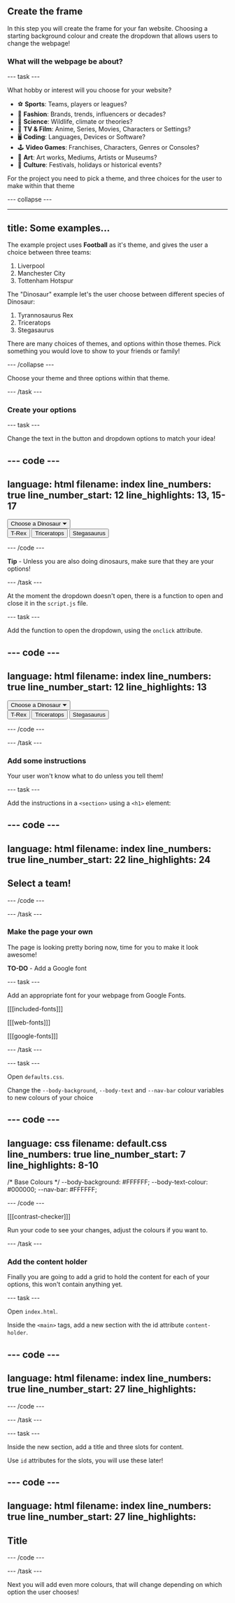## Create the frame

In this step you will create the frame for your fan website. Choosing a starting background colour and create the dropdown that allows users to change the webpage!

### What will the webpage be about?

--- task ---

What hobby or interest will you choose for your website?

+ ⚽️ **Sports**: Teams, players or leagues?
+ 👗 **Fashion**: Brands, trends, influencers or decades?
+ 🔬 **Science**: Wildlife, climate or theories?
+ 🎥 **TV & Film**: Anime, Series, Movies, Characters or Settings?
+ 🖥️ **Coding**: Languages, Devices or Software?
+ 🕹️ **Video Games**: Franchises, Characters, Genres or Consoles?
+ 🎨 **Art**: Art works, Mediums, Artists or Museums?
+ 👥 **Culture**: Festivals, holidays or historical events?

For the project you need to pick a theme, and three choices for the user to make within that theme

--- collapse ---

---
title: Some examples...
---

The example project uses **Football** as it's theme, and gives the user a choice between three teams:
1. Liverpool
2. Manchester City
3. Tottenham Hotspur

The "Dinosaur" example let's the user choose between different species of Dinosaur:
1. Tyrannosaurus Rex
2. Triceratops
3. Stegasaurus

There are many choices of themes, and options within those themes. Pick something you would love to show to your friends or family!

--- /collapse ---

Choose your theme and three options within that theme.

--- /task ---

### Create your options

--- task ---

Change the text in the button and dropdown options to match your idea!

--- code ---
---
language: html
filename: index
line_numbers: true
line_number_start: 12
line_highlights: 13, 15-17
---

<div class="dropdown">
    <button>Choose a Dinosaur &#9207;</button>
    <div id="dropdown-options">
        <button>T-Rex</button>
        <button>Triceratops</button>
        <button>Stegasaurus</button>
    </div>
</div>

--- /code ---

**Tip** - Unless you are also doing dinosaurs, make sure that they are your options!

--- /task ---

At the moment the dropdown doesn't open, there is a function to open and close it in the `script.js` file. 

--- task ---

Add the function to open the dropdown, using the `onclick` attribute.

--- code ---
---
language: html
filename: index
line_numbers: true
line_number_start: 12
line_highlights: 13
---

<div class="dropdown">
    <button onclick="openDropdown()">Choose a Dinosaur &#9207;</button>
    <div id="dropdown-options">
        <button>T-Rex</button>
        <button>Triceratops</button>
        <button>Stegasaurus</button>
    </div>
</div>

--- /code ---

--- /task ---

### Add some instructions

Your user won't know what to do unless you tell them! 

--- task ---

Add the instructions in a `<section>` using a `<h1>` element:

--- code ---
---
language: html
filename: index
line_numbers: true
line_number_start: 22
line_highlights: 24
---

<main>
  <section id="instruction">
    <h1>Select a team!</h1>
  </section>
</main>

--- /code ---

--- /task ---

### Make the page your own

The page is looking pretty boring now, time for you to make it look awesome!

**TO-DO** - Add a Google font

--- task ---

Add an appropriate font for your webpage from Google Fonts.

[[[included-fonts]]]

[[[web-fonts]]]

[[[google-fonts]]]

--- /task ---

--- task ---

Open `defaults.css`. 

Change the `--body-background`, `--body-text` and `--nav-bar` colour variables to new colours of your choice

--- code ---
---
language: css
filename: default.css
line_numbers: true
line_number_start: 7
line_highlights: 8-10
---

/* Base Colours */
  --body-background: #FFFFFF;
  --body-text-colour: #000000;
  --nav-bar: #FFFFFF;

--- /code ---

[[[contrast-checker]]]

Run your code to see your changes, adjust the colours if you want to. 

--- /task ---

### Add the content holder

Finally you are going to add a grid to hold the content for each of your options, this won't contain anything yet. 

--- task ---

Open `index.html`. 

Inside the `<main>` tags, add a new section with the id attribute `content-holder`. 

--- code ---
---
language: html
filename: index
line_numbers: true
line_number_start: 27
line_highlights: 
---

  <section id="content-holder">

  </section>
</main> 

--- /code ---

--- /task ---

--- task ---

Inside the new section, add a title and three slots for content. 

Use `id` attributes for the slots, you will use these later!

--- code ---
---
language: html
filename: index
line_numbers: true
line_number_start: 27
line_highlights: 
---

  <section id="content-holder">
    <h1 id="title">Title</h1>
    <div id="slot-1" class="content"></div>
    <div id="slot-2" class="content"></div>
    <div id="slot-3" class="content"></div>
  </section>
</main> 

--- /code ---

--- /task ---

Next you will add even more colours, that will change depending on which option the user chooses!